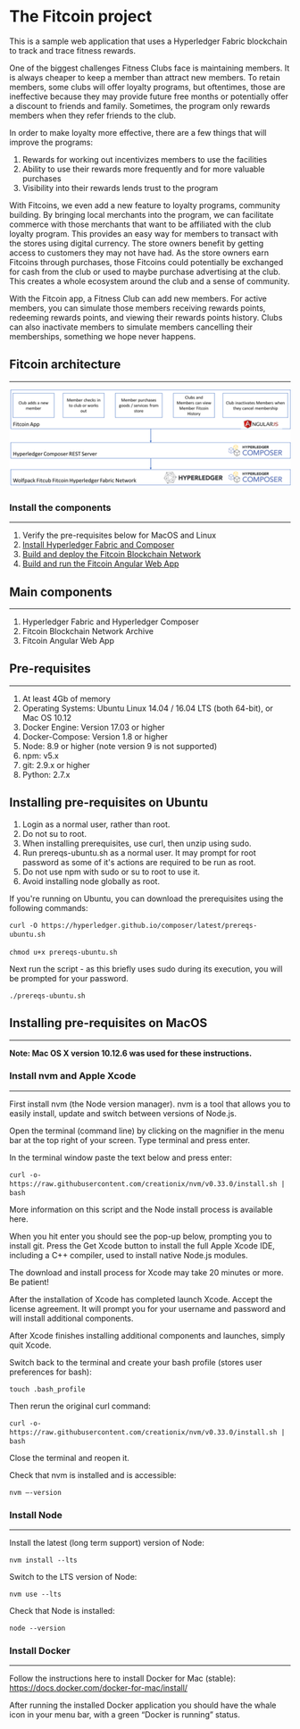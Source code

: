 # The Fitcoin project

This is a sample web application that uses a Hyperledger Fabric blockchain to track and trace fitness rewards. 

One of the biggest challenges Fitness Clubs face is maintaining members. It is always cheaper to keep a member than attract new members. To retain members, some clubs will offer loyalty programs, but oftentimes, those are ineffective because they may provide future free months or potentially offer a discount to friends and family. Sometimes, the program only rewards members when they refer friends to the club.

In order to make loyalty more effective, there are a few things that will improve the programs:

1. Rewards for working out incentivizes members to use the facilities
2. Ability to use their rewards more frequently and for more valuable purchases
3. Visibility into their rewards lends trust to the program

With Fitcoins, we even add a new feature to loyalty programs, community building. By bringing local merchants into the program, we can facilitate commerce with those merchants that want to be affiliated with the club loyalty program. This provides an easy way for members to transact with the stores using digital currency. The store owners benefit by getting access to customers they may not have had. As the store owners earn Fitcoins through purchases, those Fitcoins could potentially be exchanged for cash from the club or used to maybe purchase advertising at the club. This creates a whole ecosystem around the club and a sense of community.

With the Fitcoin app, a Fitness Club can add new members. For active members, you can simulate those members receiving rewards points, redeeming rewards points, and viewing their rewards points history. Clubs can also inactivate members to simulate members cancelling their memberships, something we hope never happens.

## Fitcoin architecture
---
![alt text](./static/images/fitcoin-architecture.png "Fitcoin Architecture")

### Install the components
---
1. Verify the pre-requisites below for MacOS and Linux
1. [Install Hyperledger Fabric and Composer](./fabric-dev-servers/README.md)
2. [Build and deploy the Fitcoin Blockchain Network](./wolfpack-fitclub-fitcoin/README.md)
3. [Build and run the Fitcoin Angular Web App](./fitcoin-app/README.md)

## Main components
---
1. Hyperledger Fabric and Hyperledger Composer
2. Fitcoin Blockchain Network Archive
3. Fitcoin Angular Web App

## Pre-requisites
---
1. At least 4Gb of memory
2. Operating Systems: Ubuntu Linux 14.04 / 16.04 LTS (both 64-bit), or Mac OS 10.12
3. Docker Engine: Version 17.03 or higher
4. Docker-Compose: Version 1.8 or higher
5. Node: 8.9 or higher (note version 9 is not supported)
6. npm: v5.x
7. git: 2.9.x or higher
8. Python: 2.7.x

## Installing pre-requisites on Ubuntu

1. Login as a normal user, rather than root.
2. Do not su to root.
3. When installing prerequisites, use curl, then unzip using sudo.
4. Run prereqs-ubuntu.sh as a normal user. It may prompt for root password as some of it's actions are required to be run as root.
5. Do not use npm with sudo or su to root to use it.
6. Avoid installing node globally as root.

If you're running on Ubuntu, you can download the prerequisites using the following commands:

```
curl -O https://hyperledger.github.io/composer/latest/prereqs-ubuntu.sh

chmod u+x prereqs-ubuntu.sh
```

Next run the script - as this briefly uses sudo during its execution, you will be prompted for your password.

```
./prereqs-ubuntu.sh
```

## Installing pre-requisites on MacOS
---

**Note: Mac OS X version 10.12.6 was used for these instructions.**

### Install nvm and Apple Xcode 
---

First install nvm (the Node version manager). nvm is a tool that allows you to easily install, update and switch between versions of Node.js.

Open the terminal (command line) by clicking on the magnifier in the menu bar at the top right of your screen. Type terminal and press enter.

In the terminal window paste the text below and press enter:

```
curl -o- https://raw.githubusercontent.com/creationix/nvm/v0.33.0/install.sh | bash
```

More information on this script and the Node install process is available here.

When you hit enter you should see the pop-up below, prompting you to install git. Press the Get Xcode button to install the full Apple Xcode IDE, including a C++ compiler, used to install native Node.js modules.

The download and install process for Xcode may take 20 minutes or more. Be patient!

After the installation of Xcode has completed launch Xcode. Accept the license agreement. It will prompt you for your username and password and will install additional components.

After Xcode finishes installing additional components and launches, simply quit Xcode.

Switch back to the terminal and create your bash profile (stores user preferences for bash):

```
touch .bash_profile
```

Then rerun the original curl command:

```
curl -o- https://raw.githubusercontent.com/creationix/nvm/v0.33.0/install.sh | bash
```

Close the terminal and reopen it.

Check that nvm is installed and is accessible:

```
nvm —-version
```

### Install Node
---
Install the latest (long term support) version of Node:
```
nvm install --lts
```
Switch to the LTS version of Node:
```
nvm use --lts
```
Check that Node is installed:
```
node --version
```

### Install Docker
---
Follow the instructions here to install Docker for Mac (stable): https://docs.docker.com/docker-for-mac/install/

After running the installed Docker application you should have the whale icon in your menu bar, with a green “Docker is running” status.



